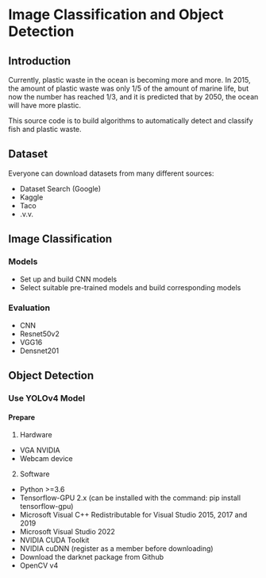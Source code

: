 # Image Classification and Object Detection
## Introduction
Currently, plastic waste in the ocean is becoming more and more. In 2015, the amount of plastic waste was only 1/5 of the amount of marine life, but now the number has reached 1/3, and it is predicted that by 2050, the ocean will have more plastic.

This source code is to build algorithms to automatically detect and classify fish and plastic waste.

## Dataset
Everyone can download datasets from many different sources:
- Dataset Search (Google)
- Kaggle
- Taco
- .v.v.

## Image Classification
### Models
- Set up and build CNN models
- Select suitable pre-trained models and build corresponding models

### Evaluation
- CNN
- Resnet50v2
- VGG16
- Densnet201

## Object Detection
### Use YOLOv4 Model
#### Prepare
1. Hardware
- VGA NVIDIA 
- Webcam device

2. Software
- Python >=3.6
- Tensorflow-GPU 2.x (can be installed with the command: pip install tensorflow-gpu)
- Microsoft Visual C++ Redistributable for Visual Studio 2015, 2017 and 2019
- Microsoft Visual Studio 2022
- NVIDIA CUDA Toolkit
- NVIDIA cuDNN (register as a member before downloading)
- Download the darknet package from Github
- OpenCV v4
